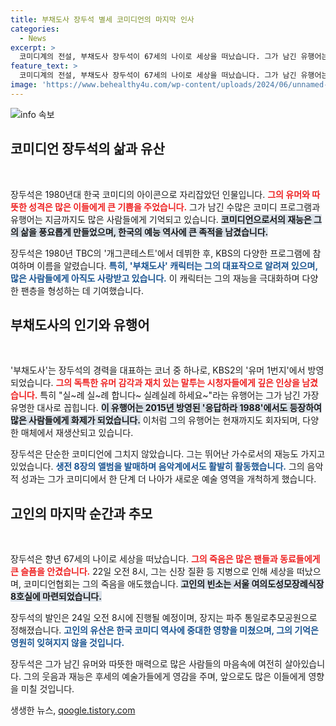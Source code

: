```yaml
---
title: 부채도사 장두석 별세 코미디언의 마지막 인사
categories:
  - News
excerpt: >
  코미디계의 전설, 부채도사 장두석이 67세의 나이로 세상을 떠났습니다. 그가 남긴 유행어는 여전히 많은 이들의 기억 속에 살아있습니다. 고인의 마지막 가는 길을 함께하며 추억을 나눠보세요.
feature_text: >
  코미디계의 전설, 부채도사 장두석이 67세의 나이로 세상을 떠났습니다. 그가 남긴 유행어는 여전히 많은 이들의 기억 속에 살아있습니다. 고인의 마지막 가는 길을 함께하며 추억을 나눠보세요.
image: 'https://www.behealthy4u.com/wp-content/uploads/2024/06/unnamed-file.png'
---
```


<p><img src="https://www.behealthy4u.com/wp-content/uploads/2024/06/unnamed-file.png" alt="info 속보" /></p>

<h2 data-ke-size="size26">코미디언 장두석의 삶과 유산</h2>

<p data-ke-size="size16">&nbsp;</p>

<p>장두석은 1980년대 한국 코미디의 아이콘으로 자리잡았던 인물입니다. <b><span style="color: #ee2323;">그의 유머와 따뜻한 성격은 많은 이들에게 큰 기쁨을 주었습니다.</span></b> 그가 남긴 수많은 코미디 프로그램과 유행어는 지금까지도 많은 사람들에게 기억되고 있습니다. <b><span style="background-color: #21538527;">코미디언으로서의 재능은 그의 삶을 풍요롭게 만들었으며, 한국의 예능 역사에 큰 족적을 남겼습니다.</span></b> </p>

<p>장두석은 1980년 TBC의 '개그콘테스트'에서 데뷔한 후, KBS의 다양한 프로그램에 참여하며 이름을 알렸습니다. <b><span style="color: #1a5490;">특히, '부채도사' 캐릭터는 그의 대표작으로 알려져 있으며, 많은 사람들에게 아직도 사랑받고 있습니다.</span></b> 이 캐릭터는 그의 재능을 극대화하며 다양한 팬층을 형성하는 데 기여했습니다. </p>

<h2 data-ke-size="size26">부채도사의 인기와 유행어</h2>

<p data-ke-size="size16">&nbsp;</p>

<p>'부채도사'는 장두석의 경력을 대표하는 코너 중 하나로, KBS2의 '유머 1번지'에서 방영되었습니다. <b><span style="color: #ee2323;">그의 독특한 유머 감각과 재치 있는 말투는 시청자들에게 깊은 인상을 남겼습니다.</span></b> 특히 "실~례 실~례 합니다~ 실례실례 하세요~"라는 유행어는 그가 남긴 가장 유명한 대사로 꼽힙니다. <b><span style="background-color: #21538527;">이 유행어는 2015년 방영된 '응답하라 1988'에서도 등장하여 많은 사람들에게 화제가 되었습니다.</span></b> 이처럼 그의 유행어는 현재까지도 회자되며, 다양한 매체에서 재생산되고 있습니다. </p>

<p>장두석은 단순한 코미디언에 그치지 않았습니다. 그는 뛰어난 가수로서의 재능도 가지고 있었습니다. <b><span style="color: #1a5490;">생전 8장의 앨범을 발매하며 음악계에서도 활발히 활동했습니다.</span></b> 그의 음악적 성과는 그가 코미디에서 한 단계 더 나아가 새로운 예술 영역을 개척하게 했습니다.</p>

<h2 data-ke-size="size26">고인의 마지막 순간과 추모</h2>

<p data-ke-size="size16">&nbsp;</p>

<p>장두석은 향년 67세의 나이로 세상을 떠났습니다. <b><span style="color: #ee2323;">그의 죽음은 많은 팬들과 동료들에게 큰 슬픔을 안겼습니다.</span></b> 22일 오전 8시, 그는 신장 질환 등 지병으로 인해 세상을 떠났으며, 코미디언협회는 그의 죽음을 애도했습니다. <b><span style="background-color: #21538527;">고인의 빈소는 서울 여의도성모장례식장 8호실에 마련되었습니다.</span></b> </p>

<p>장두석의 발인은 24일 오전 8시에 진행될 예정이며, 장지는 파주 통일로추모공원으로 정해졌습니다. <b><span style="color: #1a5490;">고인의 유산은 한국 코미디 역사에 중대한 영향을 미쳤으며, 그의 기억은 영원히 잊혀지지 않을 것입니다.</span></b> </p>

<p>장두석은 그가 남긴 유머와 따뜻한 매력으로 많은 사람들의 마음속에 여전히 살아있습니다. 그의 웃음과 재능은 후세의 예술가들에게 영감을 주며, 앞으로도 많은 이들에게 영향을 미칠 것입니다.</p>
생생한 뉴스, <a href="https://qoogle.tistory.com" rel="dofollow">qoogle.tistory.com</a>


